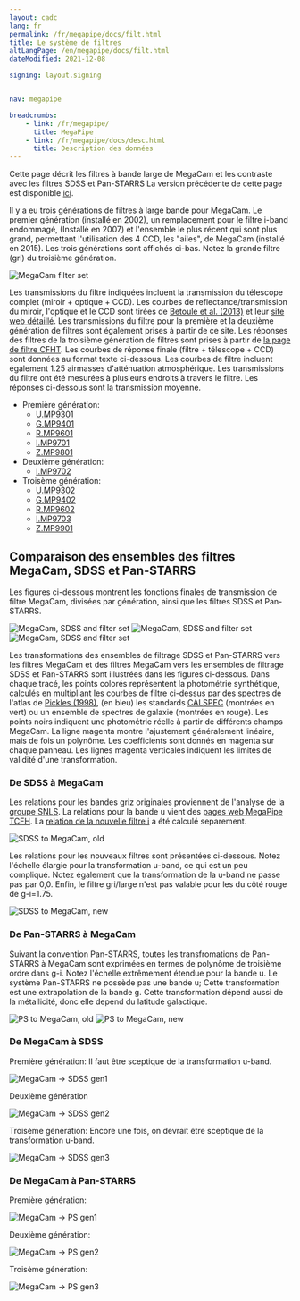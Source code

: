 ```yaml
---
layout: cadc
lang: fr
permalink: /fr/megapipe/docs/filt.html
title: Le système de filtres
altLangPage: /en/megapipe/docs/filt.html
dateModified: 2021-12-08

signing: layout.signing


nav: megapipe

breadcrumbs:
    - link: /fr/megapipe/
      title: MegaPipe
    - link: /fr/megapipe/docs/desc.html
      title: Description des données
---
```


<p>
    Cette page d&eacute;crit les filtres &agrave; bande large de MegaCam et les contraste avec les filtres SDSS et Pan-STARRS
    La version pr&eacute;c&eacute;dente de cette page est disponible <a href="filtold.html">ici</a>.
</p>
<p>
    Il y a eu trois g&eacute;n&eacute;rations de filtres &agrave; large bande pour MegaCam.
    Le premier g&eacute;n&eacute;ration (install&eacute; en 2002), un remplacement pour le
    filtre i-band endommag&eacute;, (Install&eacute; en 2007) et l'ensemble le plus
    r&eacute;cent qui sont plus grand, permettant l'utilisation des 4 CCD,
    les "ailes", de MegaCam (install&eacute; en 2015). Les trois g&eacute;n&eacute;rations
    sont affich&eacute;s ci-bas. Notez la grande filtre (gri) du troisi&egrave;me
    g&eacute;n&eacute;ration.
</p>
<img class="img-responsive" src="/static/images/megapipe/msp123.gif" alt="MegaCam filter set"/>
<p>
    Les transmissions du filtre indiqu&eacute;es incluent la transmission du
    t&eacute;lescope complet (miroir + optique + CCD). Les courbes de
    reflectance/transmission du miroir, l'optique et le CCD sont tir&eacute;es de
    <a rel="external" href="https://adsabs.harvard.edu/abs/2013A%26A...552A.124B">Betoule et al. (2013)</a> et leur <a rel="external" href="http://supernovae.in2p3.fr/snls_sdss/">site web d&eacute;taill&eacute;</a>. Les transmissions du
    filtre pour la premi&egrave;re et la deuxi&egrave;me g&eacute;n&eacute;ration de filtres
    sont &eacute;galement prises &agrave; partir de ce site. Les r&eacute;ponses des
    filtres de la troisi&egrave;me g&eacute;n&eacute;ration de filtres sont prises &agrave;
    partir de 
    <a rel="external" href="https://www.cfht.hawaii.edu/Instruments/Filters/megaprime.html">la
    page de filtre CFHT</a>. Les courbes de r&eacute;ponse finale (filtre +
    t&eacute;lescope + CCD) sont donn&eacute;es au format texte ci-dessous. Les
    courbes de filtre incluent &eacute;galement 1.25 airmasses d'att&eacute;nuation
    atmosph&eacute;rique.  Les transmissions du filtre ont &eacute;t&eacute; mesur&eacute;es &agrave;
    plusieurs endroits &agrave; travers le filtre. Les r&eacute;ponses ci-dessous
    sont la transmission moyenne.
</p>
<ul>
  <li>Premi&egrave;re g&eacute;n&eacute;ration:
    <ul>
      <li><a href="/static/files/megapipe/U.MP9301.fil">U.MP9301</a></li>
      <li><a href="/static/files/megapipe/G.MP9401.fil">G.MP9401</a></li>
      <li><a href="/static/files/megapipe/R.MP9601.fil">R.MP9601</a></li>
      <li><a href="/static/files/megapipe/I.MP9701.fil">I.MP9701</a></li>
      <li><a href="/static/files/megapipe/Z.MP9801.fil">Z.MP9801</a></li>
    </ul>
  </li>
  
  <li>Deuxi&egrave;me g&eacute;n&eacute;ration:
    <ul>
      <li><a href="/static/files/megapipe/I.MP9702.fil">I.MP9702</a></li>
    </ul>
  </li>
  <li>Trois&egrave;me g&eacute;n&eacute;ration:
      <ul>
        <li><a href="/static/files/megapipe/U.MP9302.fil">U.MP9302</a></li>
        <li><a href="/static/files/megapipe/G.MP9402.fil">G.MP9402</a></li>
        <li><a href="/static/files/megapipe/R.MP9602.fil">R.MP9602</a></li>
        <li><a href="/static/files/megapipe/I.MP9703.fil">I.MP9703</a></li>
        <li><a href="/static/files/megapipe/Z.MP9901.fil">Z.MP9901</a></li>
      </ul>
  </li>
</ul>
<h2>Comparaison des ensembles des filtres MegaCam, SDSS et Pan-STARRS</h2>
<p>
    Les figures ci-dessous montrent les fonctions finales de
    transmission de filtre MegaCam, divis&eacute;es par g&eacute;n&eacute;ration, ainsi que les
      filtres SDSS et Pan-STARRS.
</p>
<img class="img-responsive" src="/static/images/megapipe/msp1.gif" alt="MegaCam, SDSS and filter set"/>
<img class="img-responsive" src="/static/images/megapipe/msp2.gif" alt="MegaCam, SDSS and filter set"/>
<img class="img-responsive" src="/static/images/megapipe/msp3.gif" alt="MegaCam, SDSS and filter set"/>
<p>
    Les transformations des ensembles de filtrage SDSS et Pan-STARRS
    vers les filtres MegaCam et des filtres MegaCam vers les ensembles
    de filtrage SDSS et Pan-STARRS sont illustr&eacute;es dans les figures
    ci-dessous. Dans chaque trac&eacute;, les points color&eacute;s repr&eacute;sentent la
    photom&eacute;trie synth&eacute;tique, calcul&eacute;s en multipliant les courbes de
    filtre ci-dessus par des spectres de l'atlas de <a rel="external" href="https://adsabs.harvard.edu/abs/1998PASP..110..863P">Pickles
    (1998)</a>, (en bleu) les standards <a rel="external" href="https://www.stsci.edu/hst/observatory/crds/calspec.html">CALSPEC</a>
    (montr&eacute;es en vert) ou un ensemble de spectres de galaxie (montr&eacute;es
    en rouge). Les points noirs indiquent une photom&eacute;trie r&eacute;elle &agrave;
    partir de diff&eacute;rents champs MegaCam.  La ligne magenta montre
    l'ajustement g&eacute;n&eacute;ralement lin&eacute;aire, mais de fois un polyn&ocirc;me. Les
    coefficients sont donn&eacute;s en magenta sur chaque panneau. Les lignes
    magenta verticales indiquent les limites de validit&eacute; d'une
    transformation.
</p>
<h3>De SDSS &agrave; MegaCam</h3>
<p>
    Les relations pour les bandes griz originales proviennent de l'analyse de la
    <a rel="external" href="https://www.astro.uvic.ca/~pritchet/SN/Calib/ColourTerms-2006Jun19/index.html#Sec04">groupe SNLS</a>.
    La  relations pour la bande u vient des
    <a  rel="external"  href="https://cfht.hawaii.edu/Instruments/Imaging/MegaPrime/generalinformation.html">pages web MegaPipe TCFH</a>.
    La <a href="ifilt.html">relation de la nouvelle filtre i</a> a &eacute;t&eacute; calcul&eacute; separement.
</p>
<img class="img-responsive" src="/static/images/megapipe/sdss.sm.megaold.gif" alt="SDSS to MegaCam, old"/>
<p>
    Les relations pour les nouveaux filtres sont pr&eacute;sent&eacute;es
    ci-dessous. Notez l'&eacute;chelle &eacute;largie pour la transformation u-band,
    ce qui est un peu compliqu&eacute;. Notez &eacute;galement que la transformation
    de la u-band ne passe pas par 0,0. Enfin, le filtre gri/large
    n'est pas valable pour les du c&ocirc;t&eacute; rouge de g-i=1.75.
</p>
<img class="img-responsive" src="/static/images/megapipe/sdss.sm.meganew.gif" alt="SDSS to MegaCam, new"/>
<h3>De Pan-STARRS &agrave; MegaCam</h3> 
<p>
    Suivant la convention Pan-STARRS, toutes les transfromations de
    Pan-STARRS &agrave; MegaCam sont exprim&eacute;es en termes de polyn&ocirc;me de
    troisi&egrave;me ordre dans g-i. Notez l'&eacute;chelle extr&ecirc;mement &eacute;tendue
    pour la bande u. Le syst&egrave;me Pan-STARRS ne poss&egrave;de pas une bande u;
    Cette transformation est une extrapolation de la bande g. Cette
    transformation d&eacute;pend aussi de la m&eacute;tallicit&eacute;, donc elle depend du
    latitude galactique.
</p>
<img class="img-responsive" src="/static/images/megapipe/ps.sm.megaold.gif" alt="PS to MegaCam, old"/> 
<img class="img-responsive" src="/static/images/megapipe/ps.sm.meganew.gif" alt="PS to MegaCam, new"/>
<h3>De MegaCam &agrave; SDSS</h3>
<p>
    Premi&egrave;re g&eacute;n&eacute;ration: Il faut &ecirc;tre sceptique de la transformation u-band.
</p>
<img class="img-responsive" src="/static/images/megapipe/mega2sdss.gen1.gif" alt="MegaCam -> SDSS gen1"/>
<p>
    Deuxi&egrave;me g&eacute;n&eacute;ration
</p>
<img class="img-responsive" src="/static/images/megapipe/mega2sdss.gen2.gif" alt="MegaCam -> SDSS gen2"/>
<p>
    Trois&egrave;me g&eacute;n&eacute;ration: Encore une fois, on devrait &ecirc;tre sceptique de la transformation u-band.
</p>
<img class="img-responsive" src="/static/images/megapipe/mega2sdss.gen3.gif" alt="MegaCam -> SDSS gen3"/>
<h3>De MegaCam &agrave; Pan-STARRS</h3>
<p>
    Premi&egrave;re g&eacute;n&eacute;ration: 
</p>
<img class="img-responsive" src="/static/images/megapipe/mega2ps.gen1.gif" alt="MegaCam -> PS gen1"/>
<p>
    Deuxi&egrave;me g&eacute;n&eacute;ration:
</p>
<img class="img-responsive" src="/static/images/megapipe/mega2ps.gen2.gif" alt="MegaCam -> PS gen2"/>
<p>
    Trois&egrave;me g&eacute;n&eacute;ration: 
</p>
<img class="img-responsive" src="/static/images/megapipe/mega2ps.gen3.gif" alt="MegaCam -> PS gen3"/>
